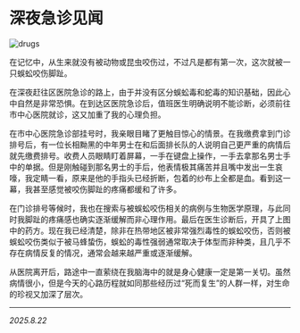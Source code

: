 # 深夜急诊见闻

![drugs](./img/IMG20250822230854.jpg)

在记忆中，从生来就没有被动物或昆虫咬伤过，不过凡是都有第一次，这次就被一只蜈蚣咬伤脚趾。

在深夜赶往区医院急诊的路上，由于并没有区分蜈蚣毒和蛇毒的知识基础，因此心中自然是非常恐惧。在到达区医院急诊后，值班医生明确说明不能诊断，必须前往市中心医院就诊，这又加重了我的心理负担。

在市中心医院急诊部挂号时，我亲眼目睹了更触目惊心的情景。在我缴费拿到门诊排号后，有一位长相黝黑的中年男士在和后面排长队的人说明自己更严重的病情后就先缴费排号。收费人员眼睛盯着屏幕，一手在键盘上操作，一手去拿那名男士手中的单据。但是刚触碰到那名男士的手后，他表情极其痛苦并且嘴中发出一生哀嚎，我定睛一看，原来是他的手指头已经折断，包着的纱布上全都是血。看到这一幕，我甚至感觉被咬伤脚趾的疼痛都缓和了许多。

在门诊排号等候时，我也在搜索与被蜈蚣咬伤相关的病例与生物医学原理，与此同时我脚趾的疼痛感也确实逐渐缓解而非心理作用。最后在医生诊断后，开具了上图中的药方。现在我已经清楚，除非在热带地区被非常强烈毒性的蜈蚣咬伤，否则被蜈蚣咬伤类似于被马蜂蛰伤，蜈蚣的毒性强弱通常取决于体型而非种类，且几乎不存在病情反复的情况，通常会越来越严重或逐渐缓解。

从医院离开后，路途中一直萦绕在我脑海中的就是身心健康一定是第一关切。虽然病情很小，但是今天的心路历程就如同那些经历过“死而复生”的人群一样，对生命的珍视又加深了层次。

---

*2025.8.22*
